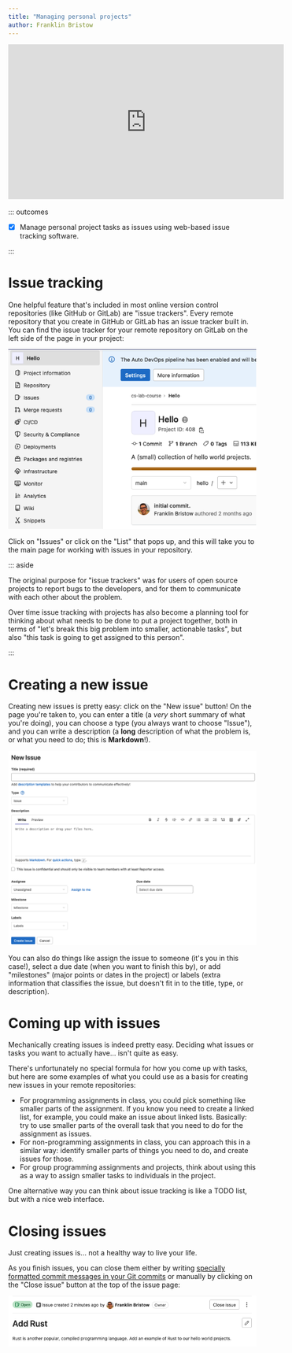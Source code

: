```yaml
---
title: "Managing personal projects"
author: Franklin Bristow
---
```


<iframe width="560" height="315"
src="https://www.youtube.com/embed/AdstgyuHzjs?si=mskEOKSqKLtE2ctO"
title="YouTube video player" frameborder="0" allow="accelerometer; autoplay;
clipboard-write; encrypted-media; gyroscope; picture-in-picture; web-share"
referrerpolicy="strict-origin-when-cross-origin" allowfullscreen></iframe>

::: outcomes

* [X] Manage personal project tasks as issues using web-based issue tracking
  software.

:::

Issue tracking
==============

One helpful feature that's included in most online version control repositories
(like GitHub or GitLab) are "issue trackers". Every remote repository that you
create in GitHub or GitLab has an issue tracker built in. You can find the issue
tracker for your remote repository on GitLab on the left side of the page in
your project:

![The remote repository for the `hello` project.](issues.png)

Click on "Issues" or click on the "List" that pops up, and this will take you to
the main page for working with issues in your repository.

::: aside

The original purpose for "issue trackers" was for users of open source projects
to report bugs to the developers, and for them to communicate with each other
about the problem.

Over time issue tracking with projects has also become a planning tool for
thinking about what needs to be done to put a project together, both in terms of
"let's break this big problem into smaller, actionable tasks", but also "this
task is going to get assigned to this person".

:::

Creating a new issue
====================

Creating new issues is pretty easy: click on the "New issue" button! On the page
you're taken to, you can enter a title (a *very* short summary of what you're
doing), you can choose a type (you always want to choose "Issue"), and you can
write a description (a **long** description of what the problem is, or what you
need to do; this is **Markdown**!).

![The new issue page.](new-issue.png)

You can also do things like assign the issue to someone (it's you in this
case!), select a due date (when you want to finish this by), or add "milestones"
(major points or dates in the project) or labels (extra information that
classifies the issue, but doesn't fit in to the title, type, or description).

Coming up with issues
=====================

Mechanically creating issues is indeed pretty easy. Deciding what issues or
tasks you want to actually have... isn't quite as easy.

There's unfortunately no special formula for how you come up with tasks, but
here are some examples of what you could use as a basis for creating new issues
in your remote repositories:

* For programming assignments in class, you could pick something like smaller
  parts of the assignment. If you know you need to create a linked list, for
  example, you could make an issue about linked lists. Basically: try to use
  smaller parts of the overall task that you need to do for the assignment as
  issues.
* For non-programming assignments in class, you can approach this in a similar
  way: identify smaller parts of things you need to do, and create issues for
  those.
* For group programming assignments and projects, think about using this as a
  way to assign smaller tasks to individuals in the project.

One alternative way you can think about issue tracking is like a TODO list, but
with a nice web interface.

Closing issues
==============

Just creating issues is... not a healthy way to live your life.

As you finish issues, you can close them either by writing [specially formatted
commit messages in your Git commits] or manually by clicking on the "Close
issue" button at the top of the issue page:

![The close issue button.](close-issue.png)

[specially formatted commit messages in your Git commits]:
https://docs.gitlab.com/ee/user/project/issues/managing_issues.html#closing-issues-automatically
